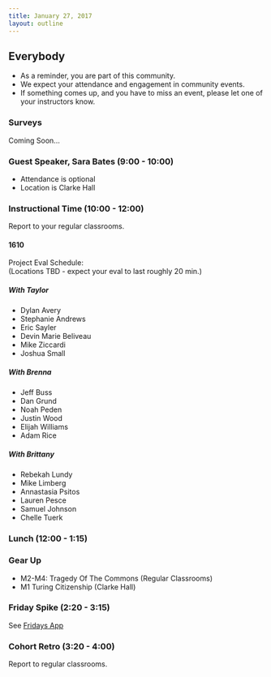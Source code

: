 ```yaml
---
title: January 27, 2017
layout: outline
---
```


## Everybody

- As a reminder, you are part of this community.
- We expect your attendance and engagement in community events.
- If something comes up, and you have to miss an event, please let one of your instructors know.

### Surveys
Coming Soon...

### Guest Speaker, Sara Bates (9:00 - 10:00)

* Attendance is optional
* Location is Clarke Hall

### Instructional Time (10:00 - 12:00)
Report to your regular classrooms.

#### 1610

Project Eval Schedule:  
(Locations TBD - expect your eval to last roughly 20 min.)

##### With Taylor

- Dylan Avery
- Stephanie Andrews
- Eric Sayler
- Devin Marie Beliveau
- Mike Ziccardi
- Joshua Small  

##### With Brenna

- Jeff Buss
- Dan Grund
- Noah Peden
- Justin Wood
- Elijah Williams
- Adam Rice  

##### With Brittany

- Rebekah Lundy
- Mike Limberg
- Annastasia Psitos
- Lauren Pesce
- Samuel Johnson
- Chelle Tuerk

### Lunch (12:00 - 1:15)

### Gear Up

* M2-M4: Tragedy Of The Commons (Regular Classrooms)
* M1 Turing Citizenship (Clarke Hall)

### Friday Spike (2:20 - 3:15)
See [Fridays App](https://turing-fridays.firebaseapp.com/)

### Cohort Retro (3:20 - 4:00)
Report to regular classrooms.
